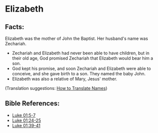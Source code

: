 # Elizabeth #

## Facts: ##

Elizabeth was the mother of John the Baptist. Her husband's name was Zechariah.

 * Zechariah and Elizabeth had never been able to have children, but in their old age, God promised Zechariah that Elizabeth would bear him a son.
* God kept his promise, and soon Zechariah and Elizabeth were able to conceive, and she gave birth to a son. They named the baby John.
* Elizabeth was also a relative of Mary, Jesus' mother.

(Translation suggestions: [How to Translate Names](en/ta-vol1/translate/man/translate-names))



## Bible References: ##

* [Luke 01:5-7](en/tn/luk/help/01/05)
* [Luke 01:24-25](en/tn/luk/help/01/24)
* [Luke 01:39-41](en/tn/luk/help/01/39)